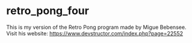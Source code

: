 # retro_pong_four
This is my version of the Retro Pong program made by Migue Bebensee.
Visit his website: https://www.devstructor.com/index.php?page=22552
